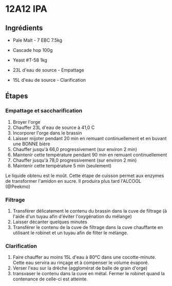 # 12A12 IPA

## Ingrédients

* Pale Malt - 7 EBC       7.5kg
* Cascade hop             100g
* Yeast #T-58             1kg

* 23L d'eau de source - Empattage
* 15L d'eau de source - Clarification

## Étapes

### Empattage et saccharification

1. Broyer l'orge
1. Chauffer 23L d'eau de source à 41,0 C
1. Incorporer l'orge dans le brassin
1. Laisser mijoter pendant 20 min en remuant continuellement et en buvant une BONNE bière
1. Chauffer jusqu'à 66,0 progressivement (sur environ 2 min)
1. Maintenir cette température pendant 90 min en remuant continuellement
1. Chauffer jusqu'à 78,0 progressivement (sur environ 2 min)
1. Maintenir cette température 5 min (seulement)

Le liquide obtenu est le moût. Cette étape de cuisson permet aux enzymes de transformer l'amidon en sucre. Il produira plus tard l'ALCOOL (@Peekmo)

### Filtrage

1. Transférer délicatement le contenu du brassin dans la cuve de filtrage (à l'aide d'un tuyau afin d'éviter l'oxygénation du mélange)
1. Laisser décanter quelques minutes
1. Transférer le contenu de la cuve de filtrage dans la cuve chauffante en utilisant le robinet et un tuyau afin de filter le mélange.

### Clarification

1. Faire chauffer au moins 15L d'eau à 80°C dans une cocotte-minute. Cette eau servira au rinçage et à compenser le volume évaporé.
1. Verser l'eau sur la drêche (agglomérat de balle de grain d'orge)
1. transvaser le contenu dans la cuve en métal. Fermer le robinet quand la contenance de celle-ci est atteinte.
